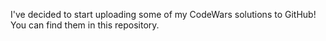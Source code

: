 I've decided to start uploading some of my CodeWars solutions to GitHub!
You can find them in this repository.